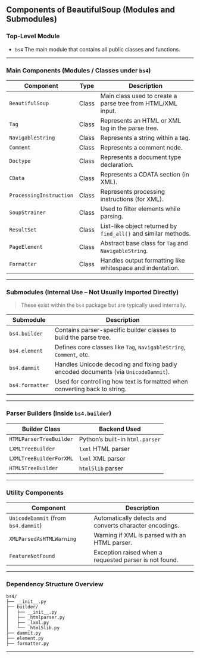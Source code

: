 ## Components of BeautifulSoup (Modules and Submodules)

### Top-Level Module

* `bs4`
  The main module that contains all public classes and functions.

---

### Main Components (Modules / Classes under `bs4`)

| Component               | Type  | Description                                                    |
| ----------------------- | ----- | -------------------------------------------------------------- |
| `BeautifulSoup`         | Class | Main class used to create a parse tree from HTML/XML input.    |
| `Tag`                   | Class | Represents an HTML or XML tag in the parse tree.               |
| `NavigableString`       | Class | Represents a string within a tag.                              |
| `Comment`               | Class | Represents a comment node.                                     |
| `Doctype`               | Class | Represents a document type declaration.                        |
| `CData`                 | Class | Represents a CDATA section (in XML).                           |
| `ProcessingInstruction` | Class | Represents processing instructions (for XML).                  |
| `SoupStrainer`          | Class | Used to filter elements while parsing.                         |
| `ResultSet`             | Class | List-like object returned by `find_all()` and similar methods. |
| `PageElement`           | Class | Abstract base class for `Tag` and `NavigableString`.           |
| `Formatter`             | Class | Handles output formatting like whitespace and indentation.     |

---

### Submodules (Internal Use – Not Usually Imported Directly)

> These exist within the `bs4` package but are typically used internally.

| Submodule       | Description                                                                        |
| --------------- | ---------------------------------------------------------------------------------- |
| `bs4.builder`   | Contains parser-specific builder classes to build the parse tree.                  |
| `bs4.element`   | Defines core classes like `Tag`, `NavigableString`, `Comment`, etc.                |
| `bs4.dammit`    | Handles Unicode decoding and fixing badly encoded documents (via `UnicodeDammit`). |
| `bs4.formatter` | Used for controlling how text is formatted when converting back to string.         |

---

### Parser Builders (Inside `bs4.builder`)

| Builder Class           | Backend Used                    |
| ----------------------- | ------------------------------- |
| `HTMLParserTreeBuilder` | Python’s built-in `html.parser` |
| `LXMLTreeBuilder`       | `lxml` HTML parser              |
| `LXMLTreeBuilderForXML` | `lxml` XML parser               |
| `HTML5TreeBuilder`      | `html5lib` parser               |

---

### Utility Components

| Component                           | Description                                             |
| ----------------------------------- | ------------------------------------------------------- |
| `UnicodeDammit` (from `bs4.dammit`) | Automatically detects and converts character encodings. |
| `XMLParsedAsHTMLWarning`            | Warning if XML is parsed with an HTML parser.           |
| `FeatureNotFound`                   | Exception raised when a requested parser is not found.  |

---

### Dependency Structure Overview

```plaintext
bs4/
├── __init__.py
├── builder/
│   ├── __init__.py
│   ├── _htmlparser.py
│   ├── _lxml.py
│   └── _html5lib.py
├── dammit.py
├── element.py
├── formatter.py
```

---
